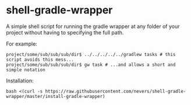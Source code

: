 # shell-gradle-wrapper

A simple shell script for running the gradle wrapper at any folder of your project without having to specifying the full path.

For example:
```
project/some/sub/sub/sub/dir$ ../../../../../gradlew tasks # this script avoids this mess...
project/some/sub/sub/sub/dir$ gw task # ...and allows a short and simple notation
```

Installation:

```
bash <(curl -s https://raw.githubusercontent.com/nevers/shell-gradle-wrapper/master/install-gradle-wrapper)
```
